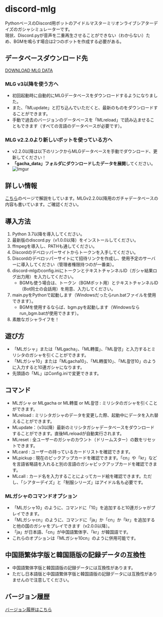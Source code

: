 # discord-mlg
PythonベースのDiscord用ボットのアイドルマスターミリオンライブシアターデイズのガシャシミュレーターです。  
現状、Discord.pyが音声を二重再生させることができない（わからない）ため、BGMを鳴らす場合は2つのボットを作成する必要がある。

## データベースダウンロード先
[DOWNLOAD MLG DATA](https://www.dropbox.com/sh/dph3omqrb0mn1y2/AAARp4G9iI6PaqmAYYGrW17xa?dl=0)  
  
### MLG v3以降を使う方へ
- 初回起動時に自動的にMLGデータベースをダウンロードするようになりました。
- また、「MLupdate」と打ち込んでいただくと、最新のものをダウンロードすることができます。
- 手動で過去のバージョンのデータベースを「MLreload」で読み込ませることもできます（すべての言語のデータベースが必要です）。
  
### MLG v2.2.0より新しいボットを使っている方へ
- v2.2.0以降は以下のリンクからMLGデータベースを手動でダウンロード、更新してください！　　
- **「gacha_data」**フォルダにダウンロードしたデータを**展開**してください。 
![Imgur](https://i.imgur.com/6bbbiVE.png)  
  
## 詳しい情報
[こちら](https://hiromin.xyz/discordmlg/)のページで解説をしています。MLGv2.2.0以降用のガチャデータベースの内容も書いています。ご確認ください。  
  
## 導入方法
1. Python 3.7以降を導入してください。
1. 最新版のdiscord.py（v1.0.0以降）をインストールしてください。
1. ffmpegを導入し、PATHも通してください。
1. Discordのデベロッパーサイトからトークンを入手してください。
1. Discordのデベロッパーサイトにて招待リンクを作成し、使用予定のサーバーに導入してください（管理者権限持つのが一番楽）。
1. discord-mlgのconfig.iniにトークンとテキストチャンネルID（ガシャ結果ログ出力用）を入力してください。
    - BGMも使う場合は、トークン（BGMボット用）とテキストチャンネルID（Bot同士の会話用）を用意、入力してください。
1. main.pyをPythonで起動します（Windowsだったらrun.batファイルを使用できます）。
    - BGMを使用するならば、bgm.pyを起動します（Windowsならrun_bgm.batが使用できます）。
1. 素敵なガシャライフを！

## 遊び方
- 「MLガシャ」または「MLgacha」、「ML轉蛋」、「ML촬영」と入力するとミリシタのガシャを引くことができます。  
- 「MLガシャ10」または「MLgacha10」、「ML轉蛋10」、「ML촬영10」のように入力すると10連ガシャになります。
- 先頭語の「ML」はConfig.iniで変更できます。
  
## コマンド
- MLガシャ or MLgacha or ML轉蛋 or ML촬영 : ミリシタのガシャを引くことができます。 
- MLreload : ミリシタガシャのデータを変更した際、起動中にデータを入れ替えることができます。  
- MLupdate：（v3以降）最新のミリシタガシャデータベースをダウンロードすることができます。直後MLreloadが自動実行されます。
- MLreset : 全ユーザーのガシャのカウント（ドリームスター）の数をリセットできます。
- MLcard : ユーザーの持っているカードリストを確認できます。
- MLpickup : 現在のピックアップカードを確認できます。「cn」や「kr」などを言語省略語を入れると別の言語のガシャピックアップカードを確認できます。
- MLcall : カード名を入力することによってカード絵を確認できます。ただし、「シアターデイズ」と「制服シリーズ」はアイドル名も必要です。
  
### MLガシャのコマンドオプション  
- 「MLガシャ10」のように、コマンドに「10」を追加すると10連ガシャがプレイできます。  
- 「MLガシャcn」のように、コマンドに「ja」か「cn」か「kr」を追加すると他の国のガシャをプレイできます（v2.0.0以降）。
- 「ja」が日本語、「cn」が中国語繁体字、「kr」が韓国語です。
- これらのオプションは「MLガシャ10cn」のように併用可能です。

## 中国語繁体字版と韓国語版の記録データの互換性  
- 中国語繁体字版と韓国語版の記録データには互換性があります。
- ただし日本語版と中国語繁体字版と韓国語版の記録データには互換性がありませんので注意してください。
  
## バージョン履歴
[バージョン履歴はこちら](https://github.com/hiromin0627/discord-mlg/wiki/バージョン履歴)
